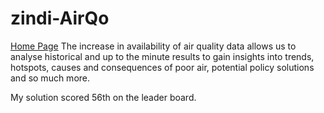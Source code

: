 # zindi-AirQo

[Home Page](https://zindi.africa/competitions/airqo-ugandan-air-quality-forecast-challenge)
The increase in availability of air quality data allows us to analyse historical and up to the minute results to gain insights into trends, hotspots, causes and consequences of poor air, potential policy solutions and so much more.

My solution scored 56th on the leader board.
